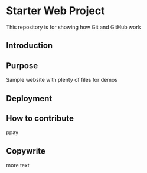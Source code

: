# Starter Web Project

This repository is for showing how Git and GitHub work

## Introduction

## Purpose

Sample website with plenty of files for demos

## Deployment

## How to contribute
ppay
## Copywrite
more text